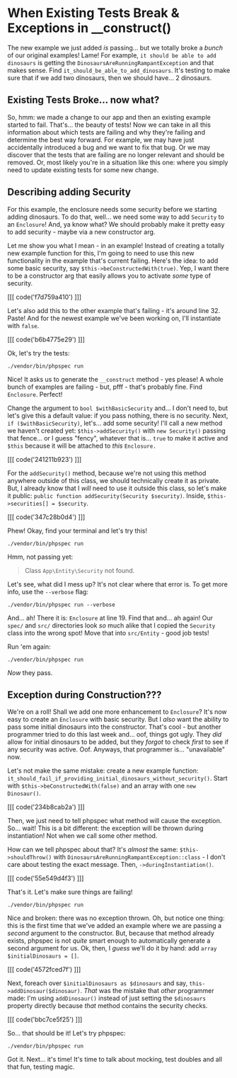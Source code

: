 # When Existing Tests Break & Exceptions in __construct()

The new example we just added *is* passing... but we totally broke a *bunch* of our
original examples! Lame! For example, `it should be able to add dinosaurs` is getting
the `DinosaursAreRunningRampantException` and that makes sense. Find
`it_should_be_able_to_add_dinosaurs`. It's testing to make sure that if we add two
dinosaurs, then we should have... 2 dinosaurs.

## Existing Tests Broke... now what?

So, hmm: we made a change to our app and then an existing example started to fail.
That's... the beauty of tests! Now we can take in all this information about which
tests are failing and why they're failing and determine the best way forward. For
example, we may have just accidentally introduced a bug and we want to fix that bug.
Or we may discover that the tests that are failing are no longer relevant and should
be removed. Or, most likely you're in a situation like this one: where you simply
need to update existing tests for some new change.

## Describing adding Security

For this example, the enclosure needs some security before we starting adding dinosaurs.
To do that, well... we need some way to add `Security` to an `Enclosure`! And, ya
know what? We should probably make it pretty easy to add security - maybe via a
new constructor arg.

Let me show you what I mean - in an example! Instead of creating a totally new
example function for this, I'm going to need to use this new functionality in the
example that's current failing. Here's the idea: to add some basic security, say
`$this->beConstructedWith(true)`. Yep, I want there to be a constructor arg that
easily allows you to activate *some* type of security.

[[[ code('f7d759a410') ]]]

Let's also add this to the other example that's failing - it's around line 32. Paste!
And for the newest example we've been working on, I'll instantiate with `false`.

[[[ code('b6b4775e29') ]]]

Ok, let's try the tests:

```terminal-silent
./vendor/bin/phpspec run
``` 

Nice! It asks us to generate the `__construct` method - yes please! A whole bunch
of examples are failing - but, pfff - that's probably fine. Find `Enclosure`. Perfect!

Change the argument to `bool $withBasicSecurity` and... I don't need to, but let's
give this a default value: if you pass nothing, there is no security. Next,
`if ($withBasicSecurity)`, let's... add some security! I'll call a new method we
haven't created yet: `$this->addSecurity()` with `new Security()` passing that
fence... or I guess "fency", whatever that is... `true` to make it active and `$this`
because it will be attached to *this* `Enclosure.`

[[[ code('241211b923') ]]]

For the `addSecurity()` method, because we're not using this method anywhere outside
of this class, we should technically create it as private. But, I already know that
I *will* need to use it outside this class, so let's make it public:
`public function addSecurity(Security $security)`. Inside,
`$this->securities[] = $security`.

[[[ code('347c28b0d4') ]]]

Phew! Okay, find your terminal and let's try this!

```terminal-silent
./vendor/bin/phpspec run
``` 

Hmm, not passing yet:

> Class `App\Entity\Security` not found.

Let's see, what did I mess up? It's not clear where that error is. To get more info,
use the `--verbose` flag:

```terminal-silent
./vendor/bin/phpspec run --verbose
``` 

And... ah! There it is: `Enclosure` at line 19. Find that and... ah again! Our `spec/`
and `src/` directories look *so* much alike that I copied the `Security` class into
the wrong spot! Move that into `src/Entity` - good job tests!

Run 'em again:

```terminal-silent
./vendor/bin/phpspec run
``` 

*Now* they pass.

## Exception during Construction???

We're on a roll! Shall we add one more enhancement to `Enclosure`? It's now easy
to create an `Enclosure` with basic security. But I *also* want the ability to
pass some initial dinosaurs into the constructor. That's cool - but another programmer
tried to do this last week and... oof, things got ugly. They *did* allow for initial
dinosaurs to be added, but they *forgot* to check *first* to see if any security
was active. Oof. Anyways, that programmer is... "unavailable" now.

Let's not make the same mistake: create a new example function:
`it_should_fail_if_providing_initial_dinosaurs_without_security()`. Start with
`$this->beConstructedWith(false)` and an array with one `new Dinosaur()`.

[[[ code('234b8cab2a') ]]]

Then, we just need to tell phpspec what method will cause the exception. So...
wait! This is a bit different: the exception will be thrown during instantiation!
Not when we call some other method.

How can we tell phpspec about that? It's *almost* the same: `$this->shouldThrow()`
with `DinosaursAreRunningRampantException::class` - I don't care about testing
the exact message. Then, `->duringInstantiation()`.

[[[ code('55e549d4f3') ]]]

That's it. Let's make sure things are failing!

```terminal-silent
./vendor/bin/phpspec run
```

Nice and broken: there was no exception thrown. Oh, but notice one thing: this is
the first time that we've added an example where we are passing a *second* argument
to the constructor. But, because that method already exists, phpspec is not *quite*
smart enough to automatically generate a second argument for us. Ok, then, I
*guess* we'll do it by hand: add `array $initialDinosaurs = []`.

[[[ code('4572fced7f') ]]]

Next, foreach over `$initialDinosaurs as $dinosaurs` and say, 
`this->addDinosaur($dinosaur)`. *That* was the mistake that *other* programmer made:
I'm using `addDinosaur()` instead of just setting the `$dinosaurs` property directly
because *that* method contains the security checks.

[[[ code('bbc7ce5f25') ]]]

So... that should be it! Let's try phpspec:

```terminal-silent
./vendor/bin/phpspec run
``` 

Got it. Next... it's time! It's time to talk about mocking, test doubles and all
that fun, testing magic.
